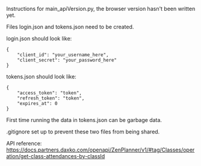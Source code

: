 Instructions for main_apiVersion.py, the browser version hasn't been written yet.

Files login.json and tokens.json need to be created.

login.json should look like:

    {
        "client_id": "your_username_here",
        "client_secret": "your_password_here"
    }

tokens.json should look like:

    {
        "access_token": "token",
        "refresh_token": "token",
        "expires_at": 0
    }

First time running the data in tokens.json can be garbage data. 

.gitignore set up to prevent these two files from being shared.

API reference:
https://docs.partners.daxko.com/openapi/ZenPlanner/v1/#tag/Classes/operation/get-class-attendances-by-classId